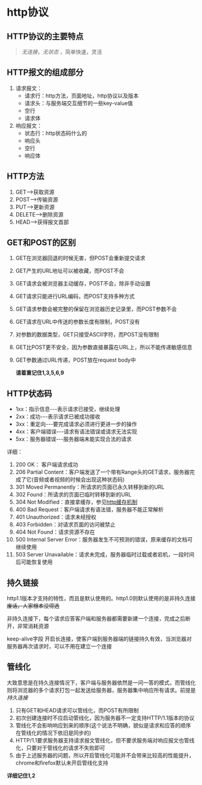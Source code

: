 # http协议

## HTTP协议的主要特点

> *无连接*，*无状态* ，简单快速，灵活



## HTTP报文的组成部分



1. 请求报文：
   * 请求行：http方法，页面地址，http协议以及版本
   * 请求头：与服务端交互细节的一些key-value值
   * 空行
   * 请求体
2. 响应报文：
   * 状态行：http状态码什么的
   * 响应头
   * 空行
   * 响应体



## HTTP方法

1. GET——>获取资源
2. POST——>传输资源
3. PUT——>更新资源
4. DELETE——>删除资源
5. HEAD——>获得报文首部



## GET和POST的区别

1. GET在浏览器回退的时候无害，但POST会重新提交请求

2. GET产生的URL地址可以被收藏，而POST不会

3. GET请求会被浏览器主动缓存，POST不会，除非手动设置

4. GET请求只能进行URL编码，而POST支持多种方式

5. GET请求参数会被完整的保留在浏览器历史记录里，而POST参数不会

6. GET请求在URL中传送的参数长度有限制，POST没有

7. 对参数的数据类型，GET只接受ASCII字符，而POST没有限制

8. GET比POST更不安全，因为参数直接暴露在URL上，所以不能传递敏感信息

9. GET参数通过URL传递，POST放在request body中

   **请着重记住1,3,5,6,9**



## HTTP状态码

* 1xx：指示信息---表示请求已接受，继续处理
* 2xx：成功---表示请求已被成功接收
* 3xx：重定向---要完成请求必须进行更进一步的操作
* 4xx：客户端错误---请求有语法错误或请求无法实现
* 5xx：服务器错误---服务器端未能实现合法的请求

详细：

1. 200 OK： 客户端请求成功
2. 206 Partial Content：客户端发送了一个带有Range头的GET请求，服务器完成了它(音频或者视频的时候会出现这种状态码)
3. 301 Moved Permanently：所请求的页面已永久转移到新的URL
4. 302 Found：所请求的页面已临时转移到新的URL
5. 304 Not Modified：直接拿缓存，参见[http缓存机制](http缓存机制.md)
6. 400 Bad Request：客户端请求有语法错，服务器不能正常解析
7. 401 Unauthorized：请求未经授权
8. 403 Forbidden：对请求页面的访问被禁止
9. 404 Not Found：请求资源不存在
10. 500 Internal Server Error：服务器发生不可预测的错误，原来缓存的文档可继续使用
11. 503 Server Unavailable：请求未完成，服务器临时过载或者宕机，一段时间后可能恢复使用



## 持久链接

http1.1版本才支持的特性，而且是默认使用的。http1.0则默认使用的是非持久连接~~废话，人家根本没得选~~

非持久连接下，每个请求应答客户端和服务器都需要新建一个连接，完成之后断开，非常消耗资源

keep-alive字段 开启长连接，使客户端到服务器端的链接持久有效，当浏览器对服务器再次请求时，可以不用在建立一个连接



## 管线化

大致意思是在持久连接情况下，客户端与服务器依然是一问一答的模式，而管线化则将浏览器的多个请求打包一起发送给服务器，服务器集中响应所有请求。前提是*持久连接*

1. 只有GET和HEAD请求可以管线化，而POST有所限制      
2. 初次创建连接时不应启动管线化，因为服务器不一定支持HTTP/1.1版本的协议
3. 管线化不会影响响应到来的顺序(这个说法不明确，貌似是请求和应答的顺序在管线化的情况下依旧是同步的)
4. HTTP/1.1要求服务器支持请求报文管线化，但不要求服务端对响应报文也管线化，只要对于管线化的请求不失败即可
5. 由于上述服务器的问题，所以开启管线化可能并不会带来比较高的性能提升，chrome和firefox默认未开启管线化支持

**详细记住1,2**

